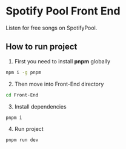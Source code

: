 # Spotify Pool Front End 
Listen for free songs on SpotifyPool.
## How to run project
1. First you need to install **pnpm** globally
```bash
npm i -g pnpm
```
2. Then move into Front-End directory
```bash
cd Front-End
```
3. Install dependencies
```bash
pnpm i
```
4. Run project
```bash
pnpm run dev
```
